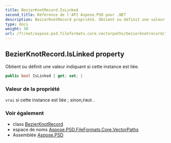 ```yaml
---
title: BezierKnotRecord.IsLinked
second_title: Référence de l'API Aspose.PSD pour .NET
description: BezierKnotRecord propriété. Obtient ou définit une valeur indiquant si cette instance est liée.
type: docs
weight: 30
url: /fr/net/aspose.psd.fileformats.core.vectorpaths/bezierknotrecord/islinked/
---
```

## BezierKnotRecord.IsLinked property

Obtient ou définit une valeur indiquant si cette instance est liée.

```csharp
public bool IsLinked { get; set; }
```

### Valeur de la propriété

`vrai` si cette instance est liée ; sinon,`FAUX` .

### Voir également

* class [BezierKnotRecord](../)
* espace de noms [Aspose.PSD.FileFormats.Core.VectorPaths](../../bezierknotrecord/)
* Assemblée [Aspose.PSD](../../../)


